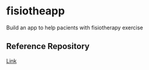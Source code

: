 # fisiotheapp

Build an app to help pacients with fisiotherapy exercise

## Reference Repository

[Link](https://github.com/Lorenalgm/fisiotheapp)
